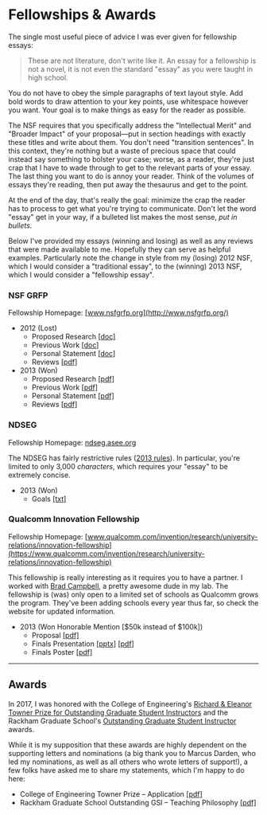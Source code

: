 Fellowships & Awards
====================

The single most useful piece of advice I was ever given for fellowship essays:
> These are not literature, don't write like it.
An essay for a fellowship is not a novel, it is not even the standard "essay" as
you were taught in high school.

You do not have to obey the simple paragraphs of text layout style. Add bold
words to draw attention to your key points, use whitespace however you want.
Your goal is to make things as easy for the reader as possible.

The NSF requires that you specifically address the "Intellectual
Merit" and "Broader Impact" of your proposal&mdash;put in section headings with
exactly these titles and write about them. You don't need "transition
sentences". In this context, they're nothing but a waste of precious space that
could instead say something to bolster your case; worse, as a reader, they're
just crap that I have to wade through to get to the relevant parts of your
essay. The last thing you want to do is annoy your reader. Think of the volumes
of essays they're reading, then put away the thesaurus and get to the point.

At the end of the day, that's really the goal: minimize the crap the reader has
to process to get what you're trying to communicate. Don't let the word "essay"
get in your way, if a bulleted list makes the most sense, _put in bullets_.

Below I've provided my essays (winning and losing) as well as any reviews that
were made available to me. Hopefully they can serve as helpful examples.
Particularly note the change in style from my (losing) 2012 NSF, which I would
consider a "traditional essay", to the (winning) 2013 NSF, which I would
consider a "fellowship essay".

### NSF GRFP
Fellowship Homepage: [www.nsfgrfp.org](http://www.nsfgrfp.org/)

 * 2012 (Lost)
    * Proposed Research <a href="/fellowships/2012-ppannuto-nsf-proposed.doc">[doc]</a>
    * Previous Work <a href="/fellowships/2012-ppannuto-nsf-previous.doc">[doc]</a>
    * Personal Statement <a href="/fellowships/2012-ppannuto-nsf-personal.doc">[doc]</a>
    * Reviews <a href="/fellowships/2012-ppannuto-nsf-reviews.pdf">[pdf]</a>
 * 2013 (Won)
    * Proposed Research <a href="/fellowships/2013-ppannuto-nsf-proposed.pdf">[pdf]</a>
    * Previous Work <a href="/fellowships/2013-ppannuto-nsf-previous.pdf">[pdf]</a>
    * Personal Statement <a href="/fellowships/2013-ppannuto-nsf-personal.pdf">[pdf]</a>
    * Reviews <a href="/fellowships/2013-ppannuto-nsf-reviews.pdf">[pdf]</a>

### NDSEG
Fellowship Homepage: [ndseg.asee.org](http://ndseg.asee.org/)

The NDSEG has fairly restrictive rules (<a href="/fellowships/2013-ndseg-rules.txt">2013 rules</a>).
In particular, you're limited to only 3,000 _characters_, which requires
your "essay" to be extremely concise.

 * 2013 (Won)
    * Goals <a href="/fellowships/2013-ppannuto-ndseg.txt">[txt]</a></li>

### Qualcomm Innovation Fellowship
Fellowship Homepage: [www.qualcomm.com/invention/research/university-relations/innovation-fellowship](https://www.qualcomm.com/invention/research/university-relations/innovation-fellowship)

This fellowship is really interesting as it requires you to have a partner. I
worked with [Brad Campbell](http://bradcampbell.com), a pretty
awesome dude in my lab. The fellowship is (was) only open to a limited set of
schools as Qualcomm grows the program. They've been adding schools every year
thus far, so check the website for updated information.

 * 2013 (Won Honorable Mention [$50k instead of $100k])
    * Proposal <a href="/fellowships/2013-bradjc-ppannuto-quinf.pdf">[pdf]</a>
    * Finals Presentation <a href="/fellowships/2013-bradjc-ppannuto-quinf-finals-proposal.pptx">[pptx]</a> <a href="/fellowships/2013-bradjc-ppannuto-quinf-finals-proposal-handouts.pdf">[pdf]</a>
    * Finals Poster <a href="/fellowships/2013-bradjc-ppannuto-quinf-finals-poster.pdf">[pdf]</a>

---


Awards
------

[towner17]: https://crlte.engin.umich.edu/grants-awards-certificate/towner-prize/towner-prize-winners/
[rackham17]: http://www.rackham.umich.edu/faculty-staff/awards/student-funding/outstanding-graduate-student-instructor-awards#recipients

In 2017, I was honored with the College of Engineering's [Richard & Eleanor
Towner Prize for Outstanding Graduate Student Instructors][towner17] and the
Rackham Graduate School's [Outstanding Graduate Student Instructor][rackham17]
awards.

While it is my supposition that these awards are highly dependent on the
supporting letters and nominations (a big thank you to Marcus Darden, who
led my nominations, as well as all others who wrote letters of support!),
a few folks have asked me to share my statements, which I'm happy to do here:

  * College of Engineering Towner Prize &ndash; Application <a href="/awards/towner17pannuto.pdf">[pdf]</a>
  * Rackham Graduate School Outstanding GSI &ndash; Teaching Philosophy <a href="/awards/rackham17pannuto.pdf">[pdf]</a>

<!--
<h3>Musings</h3>
<p>Some small miscellaneous writings I've done over the years</p>
<ul>
	<li><a href="writings/makefiles.html">An Introduction to Makefiles and HOW they work</a></li>
	<li><a href="writings/quirks.html">Some interesting C 'gotchas', particularly when playing in the embedded space</a></li>
	<li><a href="writings/tips.html">Random Tips</a></li>
</ul>

<h3>Recommended Reads</h3>
<ul>
	<li><a href="http://www.zaval.org/resources/library/butenhof1.html">David Butenhorf on recursive mutexes</a></li>
	<li><a href="http://www.muppetlabs.com/~breadbox/software/tiny/teensy.html">A nice "down to the metal" explanation of minimalist programs</a></li>
</ul>

<h3>Useful Resources</h3>
<ul>
	<li><a href="http://www.alexhunterlang.com/nsf-fellowship">A nice collection of links for the NSF GRFP. Most importantly, links to several previous winning essays</a>
	<li><a href="http://www.aosabook.org/en/llvm.html">One of the better introductions to LLVM I've found</a></li>
	<li><a href="http://www.pygtk.org/articles/subclassing-gobject/sub-classing-gobject-in-python.htm">A (somewhat dated) introduction to gobjects in PyGTK</a></li>
</ul>-->
<!-- http://www.win.tue.nl/~aeb/linux/vfs/trail-2.html -->


